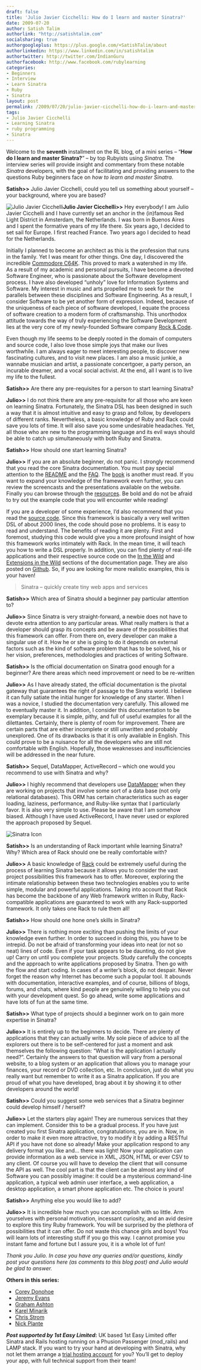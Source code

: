 ```yaml
---
draft: false
title: 'Julio Javier Cicchelli: How do I learn and master Sinatra?'
date: 2009-07-20
author: Satish Talim
authorlink: "http://satishtalim.com"
socialsharing: true
authorgoogleplus: https://plus.google.com/+SatishTalim/about
authorlinkedin: https://www.linkedin.com/in/satishtalim
authortwitter: http://twitter.com/IndianGuru
authorfacebook: http://www.facebook.com/rubylearning
categories:
- Beginners
- Interview
- Learn Sinatra
- Ruby
- Sinatra
layout: post
permalink: /2009/07/20/julio-javier-cicchelli-how-do-i-learn-and-master-sinatra/
tags:
- Julio Javier Cicchelli
- Learning Sinatra
- ruby programming
- Sinatra
---
```

Welcome to the **seventh** installment on the RL blog, of a mini series
– “**How do I learn and master Sinatra?**” – by top Rubyists using
*Sinatra*. The interview series will provide insight and commentary from
these notable *Sinatra* developers, with the goal of facilitating and
providing answers to the questions Ruby beginners face on *how to learn
and master Sinatra*.<!--more-->

**Satish\>\>** Julio Javier Cicchelli, could you tell us something about
yourself – your background, where you are based?

![Julio Javier
Cicchelli](http://www.rubylearning.com/images/jjcicchelli.jpg "Julio Javier Cicchelli")**Julio
Javier Cicchelli\>\>** Hey everybody! I am Julio Javier Cicchelli and I
have currently set an anchor in the (in)famous Red Light District in
Amsterdam, the Netherlands. I was born in Buenos Aires and I spent the
formative years of my life there. Six years ago, I decided to set sail
for Europe. I first reached France. Two years ago I decided to head for
the Netherlands.

Initially I planned to become an architect as this is the profession
that runs in the family. Yet I was meant for other things. One day, I
discovered the incredible [Commodore
C64K](http://en.wikipedia.org/wiki/Commodore_64). This proved to mark a
watershed in my life. As a result of my academic and personal pursuits,
I have become a devoted Software Engineer, who is passionate about the
Software development process. I have also developed “unholy” love for
Information Systems and Software. My interest in music and arts
propelled me to seek for the parallels between these disciplines and
Software Engineering. As a result, I consider Software to be yet another
form of expression. Indeed, because of the uniqueness of each piece of
software developed, I equate the process of software creation to a
modern form of craftsmanship. This unorthodox attitude towards the way
of truly experiencing the Software Development lies at the very core of
my newly-founded Software company [Rock &
Code](http://rock-n-code.com/).

Even though my life seems to be deeply rooted in the domain of computers
and source code, I also love those simple joys that make our lives
worthwhile. I am always eager to meet interesting people, to discover
new fascinating cultures, and to visit new places. I am also a music
junkie, a wannabe musician and artist, a passionate concertgoer, a party
person, an incurable dreamer, and a vocal social activist. At the end,
all I want is to live my life to the fullest.

**Satish\>\>** Are there any pre-requisites for a person to start
learning Sinatra?

**Julio\>\>** I do not think there are any pre-requisite for all those
who are keen on learning Sinatra. Fortunately, the Sinatra DSL has been
designed in such a way that it is almost intuitive and easy to grasp and
follow, by developers of different ranks. Nevertheless, a basic
knowledge of Ruby and Rack could save you lots of time. It will also
save you some undesirable headaches. Yet, all those who are new to the
programming language and its evil ways should be able to catch up
simultaneously with both Ruby and Sinatra.

**Satish\>\>** How should one start learning Sinatra?

**Julio\>\>** If you are an absolute beginner, do not panic. I strongly
recommend that you read the core Sinatra documentation. You must pay
special attention to the [README](http://www.sinatrarb.com/intro.html)
and the [FAQ](http://www.sinatrarb.com/faq.html). The
[book](http://www.sinatrarb.com/book.html) is another must read. If you
want to expand your knowledge of the framework even further, you can
review the screencasts and the presentations available on the website.
Finally you can browse through the
[resources](http://www.rubyinside.com/sinatra-29-links-and-resources-for-a-quicker-easier-way-to-build-webapps-1371.html).
Be bold and do not be afraid to try out the example code that you will
encounter while reading!

If you are a developer of some experience, I’d also recommend that you
read the [source code](http://github.com/sinatra/sinatra/tree/master).
Since this framework is basically a very well written DSL of about 2000
lines, the code should pose no problems. It is easy to read and
understand. The benefits of reading it are plenty. First and foremost,
studying this code would give you a more profound insight of how this
framework works intimately with Rack. In the mean time, it will teach
you how to write a DSL properly. In addition, you can find plenty of
real-life applications and their respective source code on the [In the
Wild](http://www.sinatrarb.com/wild.html) and [Extensions in the
Wild](http://www.sinatrarb.com/extensions-wild.html) sections of the
documentation page. They are also posted on
[Github](https://github.com/). So, if you are looking for more realistic
examples, this is your haven!

> Sinatra – quickly create tiny web apps and services

**Satish\>\>** Which area of Sinatra should a beginner pay particular
attention to?

**Julio\>\>** Since Sinatra is very straight-forward, a newbie does not
have to devote extra attention to any particular areas. What really
matters is that a developer should grasp its concepts and be aware of
the possibilities that this framework can offer. From there on, every
developer can make a singular use of it. How he or she is going to do it
depends on external factors such as the kind of software problem that
has to be solved, his or her vision, preferences, methodologies and
practices of writing Software.

**Satish\>\>** Is the official documentation on Sinatra good enough for
a beginner? Are there areas which need improvement or need to be
re-written

**Julio\>\>** As I have already stated, the official documentation is
the pivotal gateway that guarantees the right of passage to the Sinatra
world. I believe it can fully satiate the initial hunger for knowledge
of any starter. When I was a novice, I studied the documentation very
carefully. This allowed me to eventually master it. In addition, I
consider this documentation to be exemplary because it is simple, pithy,
and full of useful examples for all the dilettantes. Certainly, there is
plenty of room for improvement. There are certain parts that are either
incomplete or still unwritten and probably unexplored. One of its
drawbacks is that it is only available in English. This could prove to
be a nuisance for all the developers who are still not comfortable with
English. Hopefully, those weaknesses and insufficiencies will be
addressed in the near future.

**Satish\>\>** Sequel, DataMapper, ActiveRecord – which one would you
recommend to use with Sinatra and why?

**Julio\>\>** I highly recommend that developers use
[DataMapper](http://datamapper.org/doku.php) when they are working on
projects that involve some sort of a data base (not only relational
databases). This ORM has certain characteristics such as eager loading,
laziness, performance, and Ruby-like syntax that I particularly favor.
It is also very simple to use. Please be aware that I am somehow biased.
Although I have used ActiveRecord, I have never used or explored the
approach proposed by Sequel.

![Sinatra
Icon](http://rubylearning.com/images/sinatralogo.jpg "Sinatra micro-framework")

**Satish\>\>** Is an understanding of Rack important while learning
Sinatra? Why? Which area of Rack should one be really comfortable with?

**Julio\>\>** A basic knowledge of [Rack](http://rack.rubyforge.org/)
could be extremely useful during the process of learning Sinatra because
it allows you to consider the vast project possibilities this framework
has to offer. Moreover, exploring the intimate relationship between
these two technologies enables you to write simple, modular and powerful
applications. Taking into account that Rack has become the backbone of
any Web framework written in Ruby, Rack-compatible applications are
guaranteed to work with any Rack-supported framework. It only takes one
Rack to rule them all!

**Satish\>\>** How should one hone one’s skills in Sinatra?

**Julio\>\>** There is nothing more exciting than pushing the limits of
your knowledge even further. In order to succeed in doing this, you have
to be intrepid. Do not be afraid of transforming your ideas into neat
(or not so neat) lines of code. Even if your task appears to be
daunting, do not give up! Carry on until you complete your projects.
Study carefully the concepts and the approach to write applications
proposed by Sinatra. Then go with the flow and start coding. In cases of
a writer’s block, do not despair. Never forget the reason why Internet
has become such a popular tool. It abounds with documentation,
interactive examples, and of course, billions of blogs, forums, and
chats, where kind people are genuinely willing to help you out with your
development quest. So go ahead, write some applications and have lots of
fun at the same time.

**Satish\>\>** What type of projects should a beginner work on to gain
more expertise in Sinatra?

**Julio\>\>** It is entirely up to the beginners to decide. There are
plenty of applications that they can actually write. My sole piece of
advice to all the explorers out there is to be self-centered for just a
moment and ask themselves the following question: “What is the
application I actually need?”. Certainly the answers to that question
will vary from a personal website, to a blog system or an application
that allows you to manage your finances, your record or DVD collection,
etc. In conclusion, just do what you really want but remember to write
it as a Sinatra application. If you are proud of what you have
developed, brag about it by showing it to other developers around the
world!

**Satish\>\>** Could you suggest some web services that a Sinatra
beginner could develop himself / herself?

**Julio\>\>** Let the starters play again! They are numerous services
that they can implement. Consider this to be a gradual process. If you
have just created you first Sinatra application, congratulations, you
are in. Now, in order to make it even more attractive, try to modify it
by adding a RESTful APl if you have not done so already! Make your
application respond to any delivery format you like and… there was
light! Now your application can provide information as a web service in
XML, JSON, HTML or ever CSV to any client. Of course you will have to
develop the client that will consume the API as well. The cool part is
that the client can be almost any kind of Software you can possibly
imagine: it could be a mysterious command-line application, a typical
web admin user interface, a web application, a desktop application, a
smart phone application etc. The choice is yours!

**Satish\>\>** Anything else you would like to add?

**Julio\>\>** It is incredible how much you can accomplish with so
little. Arm yourselves with personal motivation, incessant curiosity,
and an avid desire to explore this tiny Ruby framework. You will be
surprised by the plethora of possibilities that it can offer. Do not
waste this chance girls and boys! You will learn lots of interesting
stuff if you go this way. I cannot promise you instant fame and fortune
but I assure you, it is a whole lot of fun!

*Thank you Julio. In case you have any queries and/or questions, kindly
post your questions here (as comments to this blog post) and Julio would
be glad to answer.*

**Others in this series:**

-   [Corey
    Donohoe](http://rubylearning.com/blog/2015/01/07/corey-donohoe-how-do-i-learn-and-master-sinatra/)
-   [Jeremy
    Evans](http://rubylearning.com/blog/2009/07/08/jeremy-evans-how-do-i-learn-and-master-sinatra/)
-   [Graham
    Ashton](http://rubylearning.com/blog/2009/07/10/graham-ashton-how-do-i-learn-and-master-sinatra/)
-   [Karel
    Minarik](http://rubylearning.com/blog/2015/01/07/karel-minarik-how-do-i-learn-and-master-sinatra-reprint/)
-   [Chris
    Strom](http://rubylearning.com/blog/2009/07/15/chris-strom-how-do-i-learn-and-master-sinatra/)
-   [Nick
    Plante](http://rubylearning.com/blog/2009/07/17/nick-plante-how-do-i-learn-and-master-sinatra/)

***Post supported by 1st Easy Limited*:** UK based 1st Easy Limited
offer Sinatra and Rails hosting running on a Phusion Passenger
(mod\_rails) and LAMP stack. If you want to try your hand at developing
with Sinatra, why not let them arrange a [trial hosting
account](http://www.1steasy.com/ruby-on-rails.htm#try) for you? You’ll
get to deploy your app, with full technical support from their team!

